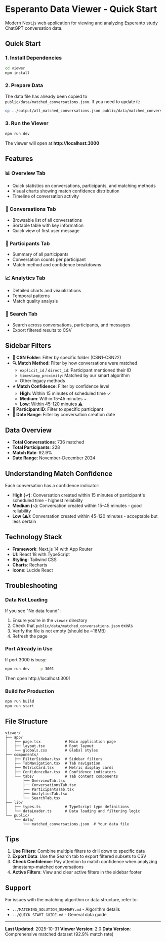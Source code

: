 # Esperanto Data Viewer - Quick Start

Modern Next.js web application for viewing and analyzing Esperanto study ChatGPT conversation data.

## Quick Start

### 1. Install Dependencies

```bash
cd viewer
npm install
```

### 2. Prepare Data

The data file has already been copied to `public/data/matched_conversations.json`. If you need to update it:

```bash
cp ../output/all_matched_conversations.json public/data/matched_conversations.json
```

### 3. Run the Viewer

```bash
npm run dev
```

The viewer will open at **http://localhost:3000**

## Features

### 📊 Overview Tab
- Quick statistics on conversations, participants, and matching methods
- Visual charts showing match confidence distribution
- Timeline of conversation activity

### 💬 Conversations Tab
- Browsable list of all conversations
- Sortable table with key information
- Quick view of first user message

### 👥 Participants Tab
- Summary of all participants
- Conversation counts per participant
- Match method and confidence breakdowns

### 📈 Analytics Tab
- Detailed charts and visualizations
- Temporal patterns
- Match quality analysis

### 🔎 Search Tab
- Search across conversations, participants, and messages
- Export filtered results to CSV

## Sidebar Filters

- **📁 CSN Folder**: Filter by specific folder (CSN1-CSN22)
- **🔍 Match Method**: Filter by how conversations were matched
  - `explicit_id` / `direct_id`: Participant mentioned their ID
  - `timestamp_proximity`: Matched by our smart algorithm
  - Other legacy methods
- **⭐ Match Confidence**: Filter by confidence level
  - **High**: Within 15 minutes of scheduled time ✓
  - **Medium**: Within 15-45 minutes ~
  - **Low**: Within 45-120 minutes ⚠
- **👤 Participant ID**: Filter to specific participant
- **📅 Date Range**: Filter by conversation creation date

## Data Overview

- **Total Conversations**: 736 matched
- **Total Participants**: 228
- **Match Rate**: 92.9%
- **Date Range**: November-December 2024

## Understanding Match Confidence

Each conversation has a confidence indicator:

- **High (✓)**: Conversation created within 15 minutes of participant's scheduled time - highest reliability
- **Medium (~)**: Conversation created within 15-45 minutes - good reliability
- **Low (⚠)**: Conversation created within 45-120 minutes - acceptable but less certain

## Technology Stack

- **Framework**: Next.js 14 with App Router
- **UI**: React 18 with TypeScript
- **Styling**: Tailwind CSS
- **Charts**: Recharts
- **Icons**: Lucide React

## Troubleshooting

### Data Not Loading

If you see "No data found":

1. Ensure you're in the `viewer` directory
2. Check that `public/data/matched_conversations.json` exists
3. Verify the file is not empty (should be ~18MB)
4. Refresh the page

### Port Already in Use

If port 3000 is busy:

```bash
npm run dev -- -p 3001
```

Then open http://localhost:3001

### Build for Production

```bash
npm run build
npm run start
```

## File Structure

```
viewer/
├── app/
│   ├── page.tsx           # Main application page
│   ├── layout.tsx         # Root layout
│   └── globals.css        # Global styles
├── components/
│   ├── FilterSidebar.tsx  # Sidebar filters
│   ├── TabNavigation.tsx  # Tab navigation
│   ├── MetricCard.tsx     # Metric display cards
│   ├── ConfidenceBar.tsx  # Confidence indicators
│   └── tabs/              # Tab content components
│       ├── OverviewTab.tsx
│       ├── ConversationsTab.tsx
│       ├── ParticipantsTab.tsx
│       ├── AnalyticsTab.tsx
│       └── SearchTab.tsx
├── lib/
│   ├── types.ts           # TypeScript type definitions
│   └── dataLoader.ts      # Data loading and filtering logic
└── public/
    └── data/
        └── matched_conversations.json  # Your data file
```

## Tips

1. **Use Filters**: Combine multiple filters to drill down to specific data
2. **Export Data**: Use the Search tab to export filtered subsets to CSV
3. **Check Confidence**: Pay attention to match confidence when analyzing timestamp-matched conversations
4. **Active Filters**: View and clear active filters in the sidebar footer

## Support

For issues with the matching algorithm or data structure, refer to:
- `../MATCHING_SOLUTION_SUMMARY.md` - Algorithm details
- `../QUICK_START_GUIDE.md` - General data guide

---

**Last Updated**: 2025-10-31
**Viewer Version**: 2.0
**Data Version**: Comprehensive matched dataset (92.9% match rate)
